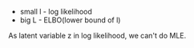 - small l - log likelihood 
- big L - ELBO(lower bound of l)

As latent variable z in log likelihood, we can't do MLE.

